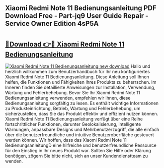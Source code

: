 ## Xiaomi Redmi Note 11 Bedienungsanleitung PDF Download Free - Part-jq9 User Guide Repair - Service Owner Edition 4sP5A

# <h2><a href="http://df08jgi.blite.top/?on=Xiaomi+Redmi+Note+11+Bedienungsanleitung">🔗Download 👉🔴 Xiaomi Redmi Note 11 Bedienungsanleitung</a></h2>

[![Xiaomi Redmi Note 11 Bedienungsanleitung new download](https://i.imgur.com/lujVjoI.png)](http://df08jgi.blite.top/?on=Xiaomi+Redmi+Note+11+Bedienungsanleitung)
Hallo und herzlich willkommen zum Benutzerhandbuch für Ihr neu konfiguriertes Xiaomi Redmi Note 11 Bedienungsanleitung. Diese Anleitung soll Ihnen helfen, die Funktionen und Fähigkeiten Ihres Produkts zu beherrschen. Im Inneren finden Sie detaillierte Anweisungen zur Installation, Verwendung, Wartung und Fehlerbehebung. Bevor Sie Ihr Xiaomi Redmi Note 11 Bedienungsanleitung verwenden, empfehlen wir Ihnen, diese Bedienungsanleitung sorgfältig zu lesen. Es enthält wichtige Informationen zu Produkteinrichtung, Betrieb, Wartung und Fehlerbehebung, um sicherzustellen, dass Sie das Produkt effektiv und effizient nutzen können. Xiaomi Redmi Note 11 Bedienungsanleitung verfügt über eine Reihe fortschrittlicher Funktionen, darunter Geolokalisierung, intelligente Warnungen, anpassbare Designs und Mehrbenutzerzugriff, die alle einfach über die benutzerfreundliche und intuitive Benutzeroberfläche gesteuert werden können. Wir hoffen, dass das Xiaomi Redmi Note 11 BedienungsanleitungD eine hilfreiche und benutzerfreundliche Ressource für den Einstieg in Ihr neues Produkt war. Sollten Sie Hilfe oder Klärung benötigen, zögern Sie bitte nicht, sich an unser Kundendienstteam zu wenden.
